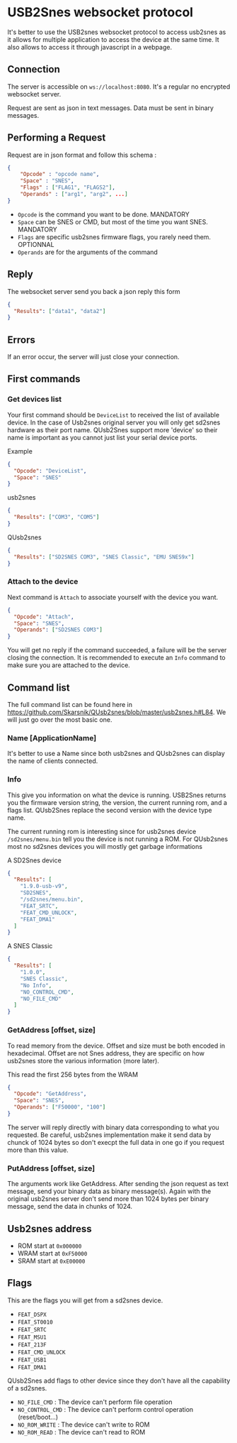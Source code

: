 # USB2Snes websocket protocol

It's better to use the USB2snes websocket protocol to access usb2snes as it allows for multiple application to access the device at the same time. It also allows to access it through javascript in a webpage.

## Connection

The server is accessible on `ws://localhost:8080`. It's a regular no encrypted websocket server.

Request are sent as json in text messages. Data must be sent in binary messages.

## Performing a Request

Request are in json format and follow this schema :

```json
{
    "Opcode" : "opcode name",
    "Space" : "SNES",
    "Flags" : ["FLAG1", "FLAGS2"],
    "Operands" : ["arg1", "arg2", ...]
}
```

- `Opcode` is the command you want to be done. MANDATORY
- `Space` can be SNES or CMD, but most of the time you want SNES. MANDATORY
- `Flags` are specific usb2snes firmware flags, you rarely need them. OPTIONNAL
- `Operands` are for the arguments of the command

## Reply

The websocket server send you back a json reply this form

```json
{
  "Results": ["data1", "data2"]
}
```

## Errors

If an error occur, the server will just close your connection.

## First commands

### Get devices list

Your first command should be `DeviceList` to received the list of available device. In the case of Usb2snes original server you will only get sd2snes hardware as their port name. QUsb2Snes support more 'device' so their name is important as you cannot just list your serial device ports.

Example

```json
{
  "Opcode": "DeviceList",
  "Space": "SNES"
}
```

usb2snes

```json
{
  "Results": ["COM3", "COM5"]
}
```

QUsb2snes

```json
{
  "Results": ["SD2SNES COM3", "SNES Classic", "EMU SNES9x"]
}
```

### Attach to the device

Next command is `Attach` to associate yourself with the device you want.

```json
{
  "Opcode": "Attach",
  "Space": "SNES",
  "Operands": ["SD2SNES COM3"]
}
```

You will get no reply if the command succeeded, a failure will be the server closing the connection.
It is recommended to execute an `Info` command to make sure you are attached to the device.

## Command list

The full command list can be found here in https://github.com/Skarsnik/QUsb2snes/blob/master/usb2snes.h#L84.
We will just go over the most basic one.

### Name [ApplicationName]

It's better to use a Name since both usb2snes and QUsb2snes can display the name of clients connected.

### Info

This give you information on what the device is running.
USB2Snes returns you the firmware version string, the version, the current running rom, and a flags list.
QUsb2Snes replace the second version with the device type name.

The current running rom is interesting since for usb2snes device `/sd2snes/menu.bin` tell you the device is not running a ROM.
For QUsb2snes most no sd2snes devices you will mostly get garbage informations

A SD2Snes device

```json
{
  "Results": [
    "1.9.0-usb-v9",
    "SD2SNES",
    "/sd2snes/menu.bin",
    "FEAT_SRTC",
    "FEAT_CMD_UNLOCK",
    "FEAT_DMA1"
  ]
}
```

A SNES Classic

```json
{
  "Results": [
    "1.0.0",
    "SNES Classic",
    "No Info",
    "NO_CONTROL_CMD",
    "NO_FILE_CMD"
  ]
}
```

### GetAddress [offset, size]

To read memory from the device. Offset and size must be both encoded in hexadecimal. Offset are not Snes address, they are specific on how usb2snes store the various information (more later).

This read the first 256 bytes from the WRAM

```json
{
  "Opcode": "GetAddress",
  "Space": "SNES",
  "Operands": ["F50000", "100"]
}
```

The server will reply directly with binary data corresponding to what you requested. Be careful, usb2snes implementation make it send data by chunck of 1024 bytes so don't execpt the full data in one go if you request more than this value.

### PutAddress [offset, size]

The arguments work like GetAddress. After sending the json request as text message, send your binary data as binary message(s). Again with the original usb2snes server don't send more than 1024 bytes per binary message, send the data in chunks of 1024.

## Usb2snes address

- ROM start at `0x000000`
- WRAM start at `0xF50000`
- SRAM start at `0xE00000`

## Flags

This are the flags you will get from a sd2snes device.

- `FEAT_DSPX`
- `FEAT_ST0010`
- `FEAT_SRTC`
- `FEAT_MSU1`
- `FEAT_213F`
- `FEAT_CMD_UNLOCK`
- `FEAT_USB1`
- `FEAT_DMA1`

QUsb2Snes add flags to other device since they don't have all the capability of a sd2snes.

- `NO_FILE_CMD` : The device can't perform file operation
- `NO_CONTROL_CMD` : The device can't perform control operation (reset/boot...)
- `NO_ROM_WRITE` : The device can't write to ROM
- `NO_ROM_READ` : The device can't read to ROM

